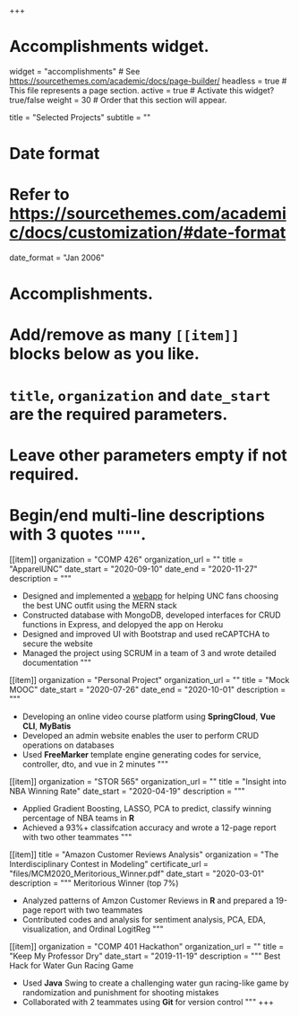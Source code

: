 +++
# Accomplishments widget.
widget = "accomplishments"  # See https://sourcethemes.com/academic/docs/page-builder/
headless = true  # This file represents a page section.
active = true  # Activate this widget? true/false
weight = 30  # Order that this section will appear.

title = "Selected Projects"
subtitle = ""

# Date format
#   Refer to https://sourcethemes.com/academic/docs/customization/#date-format
date_format = "Jan 2006"

# Accomplishments.
#   Add/remove as many `[[item]]` blocks below as you like.
#   `title`, `organization` and `date_start` are the required parameters.
#   Leave other parameters empty if not required.
#   Begin/end multi-line descriptions with 3 quotes `"""`.

[[item]]
  organization = "COMP 426"
  organization_url = ""
  title = "ApparelUNC"
  date_start = "2020-09-10"
  date_end = "2020-11-27"
  description = """
  *	Designed and implemented a [webapp](https://apparelunc.herokuapp.com/) for helping UNC fans choosing the best UNC outfit using the MERN stack
  *	Constructed database with MongoDB, developed interfaces for CRUD functions in Express, and delopyed the app on Heroku
  *	Designed and improved UI with Bootstrap and used reCAPTCHA to secure the website
  *	Managed the project using SCRUM in a team of 3 and wrote detailed documentation
  """

[[item]]
  organization = "Personal Project"
  organization_url = ""
  title = "Mock MOOC"
  date_start = "2020-07-26"
  date_end = "2020-10-01"
  description = """
  * Developing an online video course platform using **SpringCloud**, **Vue CLI**, **MyBatis**
  * Developed an admin website enables the user to perform CRUD operations on databases
  * Used **FreeMarker** template engine generating codes for service, controller, dto, and vue in 2 minutes
  """

[[item]]
  organization = "STOR 565"
  organization_url = ""
  title = "Insight into NBA Winning Rate"
  date_start = "2020-04-19"
  description = """
  * Applied Gradient Boosting, LASSO, PCA to predict, classify winning percentage of NBA teams in **R**
  * Achieved a 93%+ classifcation accuracy and wrote a 12-page report with two other teammates
  """


[[item]]
  title = "Amazon Customer Reviews Analysis"
  organization = "The Interdisciplinary Contest in Modeling"
  certificate_url = "files/MCM2020_Meritorious_Winner.pdf"
  date_start = "2020-03-01"
  description = """
  Meritorious Winner (top 7%)
  *	Analyzed patterns of Amzon Customer Reviews in **R** and prepared a 19-page report with two teammates
  *	Contributed codes and analysis for sentiment analysis, PCA, EDA, visualization, and Ordinal LogitReg
  """


[[item]]
  organization = "COMP 401 Hackathon"
  organization_url = ""
  title = "Keep My Professor Dry"
  date_start = "2019-11-19"
  description = """
  Best Hack for Water Gun Racing Game
  * Used **Java** Swing to create a challenging water gun racing-like game by randomization and punishment for shooting mistakes
  * Collaborated with 2 teammates using **Git** for version control
  """
+++
